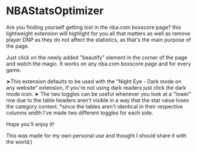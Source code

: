 # NBAStatsOptimizer

Are you finding yourself getting lost in the nba.com boxscore page? this lightweight extension will highlight for you all that matters as well as remove player DNP as they do not affect the statistics,  as that's the main purpose of the page.

Just click on the newly added "beautify" element in the corner of the page and watch the magic.
It works on any nba.com boxscore page and for every game.

➤This extension defaults to be used with the "Night Eye - Dark mode on any website" extension, If you're not using dark readers just click the dark mode icon.
➤ The two toggles can be useful whenever you look at a "lower" row due to the table headers aren't visible in a way that the stat value loses the category context.
*since the tables aren't identical in their respective columns width I've made two different toggles for each side.

Hope you'll enjoy it!

This was made for my own personal use and thought I should share it with the world:) 
